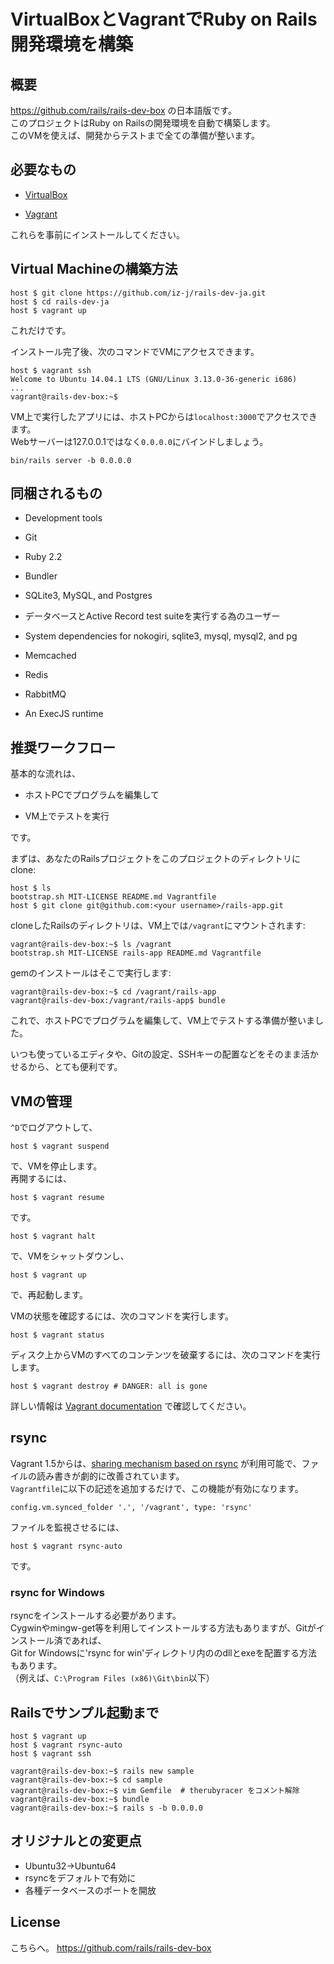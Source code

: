 # VirtualBoxとVagrantでRuby on Rails開発環境を構築

## 概要

https://github.com/rails/rails-dev-box の日本語版です。  
このプロジェクトはRuby on Railsの開発環境を自動で構築します。  
このVMを使えば、開発からテストまで全ての準備が整います。

## 必要なもの

* [VirtualBox](https://www.virtualbox.org)

* [Vagrant](http://vagrantup.com)

これらを事前にインストールしてください。

## Virtual Machineの構築方法

    host $ git clone https://github.com/iz-j/rails-dev-ja.git
    host $ cd rails-dev-ja
    host $ vagrant up

これだけです。

インストール完了後、次のコマンドでVMにアクセスできます。

    host $ vagrant ssh
    Welcome to Ubuntu 14.04.1 LTS (GNU/Linux 3.13.0-36-generic i686)
    ...
    vagrant@rails-dev-box:~$

VM上で実行したアプリには、ホストPCからは`localhost:3000`でアクセスできます。  
Webサーバーは127.0.0.1ではなく`0.0.0.0`にバインドしましょう。

    bin/rails server -b 0.0.0.0

## 同梱されるもの

* Development tools

* Git

* Ruby 2.2

* Bundler

* SQLite3, MySQL, and Postgres

* データベースとActive Record test suiteを実行する為のユーザー

* System dependencies for nokogiri, sqlite3, mysql, mysql2, and pg

* Memcached

* Redis

* RabbitMQ

* An ExecJS runtime

## 推奨ワークフロー

基本的な流れは、

* ホストPCでプログラムを編集して

* VM上でテストを実行

です。

まずは、あなたのRailsプロジェクトをこのプロジェクトのディレクトリにclone:

    host $ ls
    bootstrap.sh MIT-LICENSE README.md Vagrantfile
    host $ git clone git@github.com:<your username>/rails-app.git

cloneしたRailsのディレクトリは、VM上では`/vagrant`にマウントされます:

    vagrant@rails-dev-box:~$ ls /vagrant
    bootstrap.sh MIT-LICENSE rails-app README.md Vagrantfile

gemのインストールはそこで実行します:

    vagrant@rails-dev-box:~$ cd /vagrant/rails-app
    vagrant@rails-dev-box:/vagrant/rails-app$ bundle

これで、ホストPCでプログラムを編集して、VM上でテストする準備が整いました。

いつも使っているエディタや、Gitの設定、SSHキーの配置などをそのまま活かせるから、とても便利です。

## VMの管理

`^D`でログアウトして、

    host $ vagrant suspend

で、VMを停止します。  
再開するには、

    host $ vagrant resume

です。

    host $ vagrant halt

で、VMをシャットダウンし、

    host $ vagrant up

で、再起動します。

VMの状態を確認するには、次のコマンドを実行します。

    host $ vagrant status

ディスク上からVMのすべてのコンテンツを破棄するには、次のコマンドを実行します。

    host $ vagrant destroy # DANGER: all is gone

詳しい情報は [Vagrant documentation](http://docs.vagrantup.com/v2/) で確認してください。

## rsync

Vagrant 1.5からは、[sharing mechanism based on rsync](https://www.vagrantup.com/blog/feature-preview-vagrant-1-5-rsync.html)
が利用可能で、ファイルの読み書きが劇的に改善されています。  
`Vagrantfile`に以下の記述を追加するだけで、この機能が有効になります。

    config.vm.synced_folder '.', '/vagrant', type: 'rsync'

ファイルを監視させるには、

    host $ vagrant rsync-auto

です。

### rsync for Windows

rsyncをインストールする必要があります。  
Cygwinやmingw-get等を利用してインストールする方法もありますが、Gitがインストール済であれば、  
Git for Windowsに'rsync for win'ディレクトリ内ののdllとexeを配置する方法もあります。  
（例えば、`C:\Program Files (x86)\Git\bin`以下）

## Railsでサンプル起動まで

    host $ vagrant up
    host $ vagrant rsync-auto
    host $ vagrant ssh

    vagrant@rails-dev-box:~$ rails new sample
    vagrant@rails-dev-box:~$ cd sample
    vagrant@rails-dev-box:~$ vim Gemfile  # therubyracer をコメント解除
    vagrant@rails-dev-box:~$ bundle
    vagrant@rails-dev-box:~$ rails s -b 0.0.0.0

## オリジナルとの変更点

* Ubuntu32→Ubuntu64
* rsyncをデフォルトで有効に
* 各種データベースのポートを開放

## License

こちらへ。
https://github.com/rails/rails-dev-box
